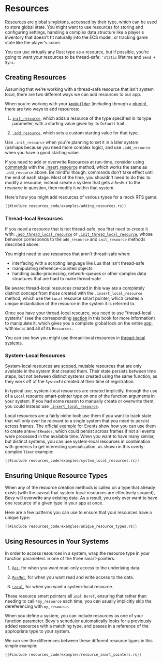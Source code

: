 # Resources

[Resources](https://docs.rs/bevy/0.4.0/bevy/ecs/trait.Resource.html) are global singletons, accessed by their type, which can be used to store global state.
You might want to use resources for storing and configuring settings, handling a complex data structure like a player's inventory that doesn't fit naturally into the ECS model, or tracking game state like the player's score.

You can use virtually any Rust type as a resource, but if possible, you're going to want your resources to be thread-safe: `'static` lifetime and `Send + Sync`.

## Creating Resources

Assuming that we're working with a thread-safe resource that isn't system local, there are two different ways we can add resources to our app.

When you're working with your [`AppBuilder`](../internals/app-builder.md) (including through a [plugin](../../organization/plugins.md)), there are two ways to add resources:

1. [`init_resource`](https://docs.rs/bevy/0.4.0/bevy/app/struct.AppBuilder.html#method.init_resource), which adds a resource of the type specified in its type parameter, with a starting value given by its `Default` trait.

2. [`.add_resource`](https://docs.rs/bevy/0.4.0/bevy/app/struct.AppBuilder.html#method.add_resource), which sets a custom starting value for that type.

Use `.init_resource` when you're planning to set it in a later system (perhaps because you need more complex logic), and use `.add_resource` when you have a good starting value.

If you need to add or overwrite Resources at run-time, consider using [commands](commands.md) with the [.insert_resource](https://docs.rs/bevy/0.4.0/bevy/ecs/struct.Commands.html#method.insert_resource) method, which works the same as `.add_resource` above. Be mindful though: commands don't take effect until the end of each stage. Most of the time, you shouldn't need to do this: to modify a resource, instead create a system that gets a `ResMut` to the resource in question, then modify it within that system.

Here's how you might add resources of various types for a mock RTS game:
```rust
{{#include resources_code/examples/adding_resources.rs}}
```

### Thread-local Resources

If you need a resource that is not thread-safe, you first need to create it with: [`.add_thread_local_resource`](https://docs.rs/bevy/0.4.0/bevy/app/struct.AppBuilder.html#method.add_thread_local_resource) or [`.init_thread_local_resource`](https://docs.rs/bevy/0.4.0/bevy/app/struct.AppBuilder.html#method.init_thread_local_resource), whose behavior corresponds to the `add_resource` and `init_resource` methods described above. 

You might need to use resources that aren't thread-safe when:

- interfacing with a scripting language like Lua that isn't thread-safe
- manipulating reference-counted objects
- handling audio-processing, network-queues or other complex data structures that are hard to make thread-safe

Be aware: thread-local resources created in this way are a completely distinct concept from those created with the `.insert_local_resource` method, which use the `Local` resource smart pointer, which creates a unique instantiation of the resource in the system it is referred to.

Once you have your thread-local resource, you need to use "thread-local systems" (see the corresponding [section](../systems.md) in this book for more information) to manipulate it, which gives you a complete global lock on the entire [app](https://docs.rs/bevy/0.4.0/bevy/app/struct.App.html), with `World` and all of its `Resources`.

You can see how you might use thread-local resources in [thread-local systems](../systems.md).

### System-Local Resources

System-local resources are scoped, mutable resources that are only available in the system that created them. Their state persists between time steps, but not between distinct systems created using the same function, as they work off of the `SystemId` created at their time of registration.

In typical use, system-local resources are created implicitly, through the use of a `Local` resource smart-pointer type on one of the function arguments in your system. If you had some reason to manually create or overwrite them, you could instead use [`.insert_local_resource`](https://docs.rs/bevy/0.4.0/bevy/ecs/struct.Commands.html#method.insert_local_resource).

Local resources are a fairly niche tool: use them if you want to track state that will only ever be relevant to a single system that you need to persist across frames. The [official example](https://github.com/bevyengine/bevy/blob/master/examples/ecs/event.rs) for [Events](events.md) show how you can use them to create an`EventReader`, which could persist across frames if not all events were processed in the available time. When you want to have many similar, but distinct systems, you can use system-local resources in combination with generics to get interesting specialization, as shown in this overly-complex `Timer` example:
```rust
{{#include resources_code/examples/system_local_resources.rs}}
```

## Ensuring Unique Resource Types

When any of the resource creation methods is called on a type that already exists (with the caveat that system-local resources are effectively scoped), Bevy will overwrite any existing data. As a result, you only ever want to have one resource of a given type in your app at once.

Here are a few patterns you can use to ensure that your resources have a unique type:

```rust
{{#include resources_code/examples/unique_resource_types.rs}}
```

## Using Resources in Your Systems

In order to access resources in a system, wrap the resource type in your function parameters in one of the three smart-pointers.

1. [`Res`](https://docs.rs/bevy/0.4.0/bevy/ecs/struct.Res.html), for when you want read-only access to the underlying data.
   
2. [`ResMut`](https://docs.rs/bevy/0.4.0/bevy/ecs/struct.ResMut.html), for when you want read and write access to the data.
   
3. [`Local`](https://docs.rs/bevy/0.4.0/bevy/ecs/struct.Local.html), for when you want a system-local resource.

These resource smart pointers all `impl Deref`, ensuring that rather than needing to call `*my_resource` each time, you can usually implicitly skip the dereferencing with `my_resource`. 

When you define a system, you can include resources as one of your function parameter. Bevy's scheduler automatically looks for a  previously added resources with a matching type, and passes in a reference of the appropriate type to your system.

We can see the differences between these different resource types in this simple example:

```rust
{{#include resources_code/examples/resource_smart_pointers.rs}}
```
